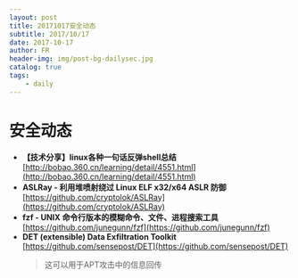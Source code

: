 ```yaml
---
layout: post
title: 20171017安全动态
subtitle: 2017/10/17
date: 2017-10-17
author: FR
header-img: img/post-bg-dailysec.jpg
catalog: true
tags:
    - daily
---
```

# 安全动态
- **【技术分享】linux各种一句话反弹shell总结**  
[http://bobao.360.cn/learning/detail/4551.html](http://bobao.360.cn/learning/detail/4551.html)
- **ASLRay - 利用堆喷射绕过 Linux ELF x32/x64 ASLR 防御**  
[https://github.com/cryptolok/ASLRay](https://github.com/cryptolok/ASLRay)
- **fzf - UNIX 命令行版本的模糊命令、文件、进程搜索工具**  
[https://github.com/junegunn/fzf](https://github.com/junegunn/fzf)
- **DET (extensible) Data Exfiltration Toolkit**  
[https://github.com/sensepost/DET](https://github.com/sensepost/DET)
    > 这可以用于APT攻击中的信息回传
